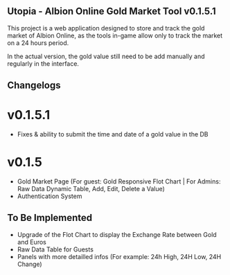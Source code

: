 ## Utopia - Albion Online Gold Market Tool v0.1.5.1

This project is a web application designed to store and track the gold market of Albion Online, as the tools in-game allow only to track the market on a 24 hours period.

In the actual version, the gold value still need to be add manually and regularly in the interface.


## Changelogs

# v0.1.5.1

- Fixes & ability to submit the time and date of a gold value in the DB

# v0.1.5

- Gold Market Page (For guest: Gold Responsive Flot Chart | For Admins: Raw Data Dynamic Table, Add, Edit, Delete a Value)
- Authentication System


## To Be Implemented

- Upgrade of the Flot Chart to display the Exchange Rate between Gold and Euros
- Raw Data Table for Guests
- Panels with more detailled infos (For example: 24h High, 24H Low, 24H Change)